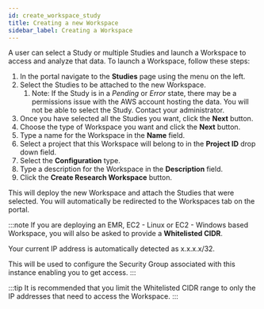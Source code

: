 ```yaml
---
id: create_workspace_study
title: Creating a new Workspace
sidebar_label: Creating a Workspace
---
```


A user can select a Study or multiple Studies and launch a Workspace to access and analyze that data. To launch a Workspace, follow these steps:

1. In the portal navigate to the **Studies** page using the menu on the left.
2. Select the Studies to be attached to the new Workspace.
   1. Note: If the Study is in a *Pending* or *Error* state, there may be a permissions issue with the AWS account hosting the data. You will not be able to select the Study. Contact your administrator.
3. Once you have selected all the Studies you want, click the **Next** button.
4. Choose the type of Workspace you want and click the **Next** button.
5. Type a name for the Workspace in the **Name** field.
6. Select a project that this Workspace will belong to in the **Project ID** drop down field.
7. Select the **Configuration** type.
8. Type a description for the Workspace in the **Description** field.
9. Click the **Create Research Workspace** button.

This will deploy the new Workspace and attach the Studies that were selected. You will automatically be redirected to the Workspaces tab on the portal.

:::note
If you are deploying an EMR, EC2 - Linux or EC2 - Windows based Workspace, you will also be asked to provide a **Whitelisted CIDR**.

Your current IP address is automatically detected as x.x.x.x/32.

This will be used to configure the Security Group associated with this instance enabling you to get access.
:::

:::tip
It is recommended that you limit the Whitelisted CIDR range to only the IP addresses that need to access the Workspace.
:::
